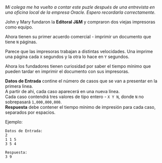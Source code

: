 _Mi colega me ha vuelto a contar este puzle después de una entrevista en una oficina local de la empresa Oracle.
Espero recordarla correctamente._

John y Mary fundaron la **Editoral J&M** y compraron dos viejas impresoras como equipo.

Ahora tienen su primer acuerdo comercial - imprimir un documento que tiene `N` páginas.

Parece que las impresoras trabajan a distintas velocidades. Una imprime una página cada `X` segundos y la otra lo hace en `Y` segundos.

Ahora los fundadores tienen curiosidad por saber el tiempo mínimo que pueden tardar en imprimir el documento con sus impresoras.

**Datos de Entrada** contine el número de casos que se van a presentar en la primera linea.  
A partir de ahi, cada caso aparecerá en una nueva línea.  
Cada caso contendrá tres valores de tipo entero - `X Y N`, donde `N` no sobrepasará `1,000,000,000`.  
**Respuesta** debe contener el tiempo mínimo de impresión para cada caso, separados por espacios.

Ejemplo:

	Datos de Entrada:
	2
	1 1 5
	3 5 4
	
	Respuesta:
	3 9
